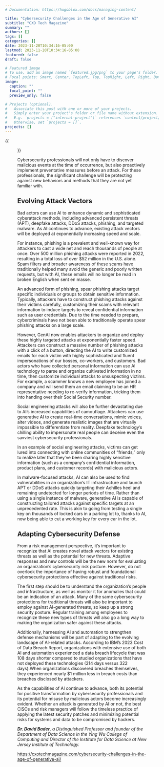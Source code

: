 ```yaml
---
# Documentation: https://hugoblox.com/docs/managing-content/

title: "Cybersecurity Challenges in the Age of Generative AI"
subtitle: "CXO Tech Magazine"
summary: ""
authors: []
tags: []
categories: []
date: 2023-11-20T10:34:16-05:00
lastmod: 2023-11-20T10:34:16-05:00
featured: false
draft: false

# Featured image
# To use, add an image named `featured.jpg/png` to your page's folder.
# Focal points: Smart, Center, TopLeft, Top, TopRight, Left, Right, BottomLeft, Bottom, BottomRight.
image:
  caption: ""
  focal_point: ""
  preview_only: false

# Projects (optional).
#   Associate this post with one or more of your projects.
#   Simply enter your project's folder or file name without extension.
#   E.g. `projects = ["internal-project"]` references `content/project/deep-learning/index.md`.
#   Otherwise, set `projects = []`.
projects: []
---
```


{{<figure src="David-Bader_New-Jersey-Institute-of-Technology.jpg">}}

Cybersecurity professionals will not only have to discover malicious events at the time of occurrence, but also proactively implement preventative measures before an attack. For these professionals, the significant challenge will be protecting against new behaviors and methods that they are not yet familiar with.

## Evolving Attack Vectors ##

Bad actors can use AI to enhance dynamic and sophisticated cyberattack methods, including advanced persistent threats (APT), deepfake attacks, DDoS attacks, phishing, and targeted malware. As AI continues to advance, existing attack vectors will be deployed at exponentially increasing speed and scale.

For instance, phishing is a prevalent and well-known way for attackers to cast a wide net and reach thousands of people at once. Over 500 million phishing attacks were reported in 2022, resulting in a total loss of over $52 million in the U.S. alone. Spam filters and broader awareness of these scams have traditionally helped many avoid the generic and poorly written requests, but with AI, these emails will no longer be read in broken English when sent en masse.

An advanced form of phishing, spear phishing attacks target specific individuals or groups to obtain sensitive information. Typically, attackers have to construct phishing attacks against their victims carefully, customizing their scams with relevant information to induce targets to reveal confidential information such as user credentials. Due to the time needed to prepare, cybercriminals have not been able to traditionally operate spear phishing attacks on a large scale.

However, GenAI now enables attackers to organize and deploy these highly targeted attacks at exponentially faster speed. Attackers can construct a massive number of phishing attacks with a click of a button, directing the AI to write customized emails for each victim with highly sophisticated and fluent impersonations of our bosses, co-workers, and customers. Bad actors who have collected personal information can use AI technology to parse and organize cultivated information in no time, then customize individual attacks to unsuspecting victims. For example, a scammer knows a new employee has joined a company and will send them an email claiming to be an HR representative needing to re-verify information, tricking them into handing over their Social Security number.

Social engineering attacks will also be further devastating due to AI’s increased capabilities of camouflage. Attackers can use generative AI to create real-time conversations, mimic voices, alter videos, and generate realistic images that are virtually impossible to differentiate from reality. Deepfake technology’s chilling ability to impersonate real people can deceive even the savviest cybersecurity professionals.

In an example of social engineering attacks, victims can get lured into connecting with online communities of “friends,” only to realize later that they’ve been sharing highly sensitive information (such as a company’s confidential information, product plans, and customer records) with malicious actors.

In malware-focused attacks, AI can also be used to find vulnerabilities in an organization’s IT infrastructure and launch APT or DDoS attacks quickly targeting their Achilles heel and remaining undetected for longer periods of time. Rather than using a single instance of malware, generative AI is capable of constructing tailored attacks against specific targets at an unprecedented rate. This is akin to going from testing a single key on thousands of locked cars in a parking lot to, thanks to AI, now being able to cut a working key for every car in the lot.

## Adapting Cybersecurity Defense ##

From a risk management perspective, it’s important to recognize that AI creates novel attack vectors for existing threats as well as the potential for new threats. Adaptive responses and new controls will be the new norm for evaluating an organization’s cybersecurity risk posture. However, do not overlook the importance of having robust and foundational cybersecurity protections effective against traditional risks.

The first step should be to understand the organization’s people and infrastructure, as well as monitor it for anomalies that could be an indication of an attack. Many of the same cybersecurity protections for traditional threats will also be important to employ against AI-generated threats, so keep up a strong security posture. Regular training among employees to recognize these new types of threats will also go a long way to making the organization safer against these attacks.

Additionally, harnessing AI and automation to strengthen defense mechanisms will be part of adapting to the evolving landscape of AI-related attacks. According to IBM’s 2023 Cost of Data Breach Report, organizations with extensive use of both AI and automation experienced a data breach lifecycle that was 108 days shorter compared to studied organizations that have not deployed these technologies (214 days versus 322 days).When organizations discovered breaches themselves, they experienced nearly $1 million less in breach costs than breaches disclosed by attackers.

As the capabilities of AI continue to advance, both its potential for positive transformation by cybersecurity professionals and its potential for misuse by malicious actors become increasingly evident. Whether an attack is generated by AI or not, the best CISOs and risk managers will follow the timeless practice of applying the latest security patches and minimizing potential risks for systems and data to be compromised by hackers.

***Dr. David Bader**, a Distinguished Professor and founder of the Department of Data Science in the Ying Wu College of Computing and Director of the Institute for Data Science at New Jersey Institute of Technology.*

https://cxotechmagazine.com/cybersecurity-challenges-in-the-age-of-generative-ai/
